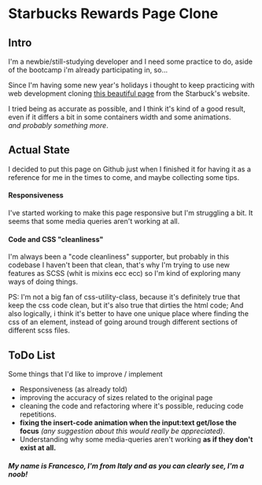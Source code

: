 # Starbucks Rewards Page Clone

## Intro

I'm a newbie/still-studying developer and I need some practice to do, aside of the bootcamp i'm already participating in, so...

Since I'm having some new year's holidays i thought to keep practicing with web development cloning [this beautiful page](https://www.starbucks.com/rewards "the original starbuck's page") from the Starbuck's website.<br>

I tried being as accurate as possible, and I think it's kind of a good result, even if it differs a bit in some containers width and some animations.<br>
*and probably something more*.

## Actual State

I decided to put this page on Github just when I finished it for having it as a reference for me in the times to come, and maybe collecting some tips.


#### Responsiveness

I've started working to make this page responsive but I'm struggling a bit.
It seems that some media queries aren't working at all.


#### Code and CSS "cleanliness"

I'm always been a "code cleanliness" supporter, but probably in this codebase I haven't been that clean, that's why I'm trying to use new features as SCSS (whit is mixins ecc ecc) so I'm kind of exploring many ways of doing things.

PS: I'm not a big fan of css-utility-class, because it's definitely true that keep the css code clean, but it's also true that dirties the html code; And also logically, i think it's better to have one unique place where finding the css of an element, instead of going around trough different sections of different scss files.

## ToDo List

Some things that I'd like to improve / implement

- Responsiveness (as already told)
- improving the accuracy of sizes related to the original page
- cleaning the code and refactoring where it's possible, reducing code repetitions.
- **fixing the insert-code animation when the input:text get/lose the focus** *(any suggestion about this would really be appreciated)*.
- Understanding why some media-queries aren't working **as if they don't exist at all.**

##### My name is Francesco, I'm from Italy and as you can clearly see, I'm a noob!
